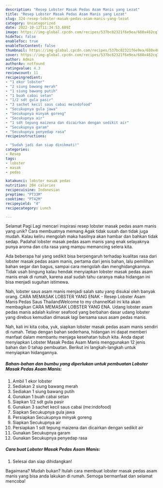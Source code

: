 ```yaml
---
description: "Resep Lobster Masak Pedas Asam Manis yang Lezat"
title: "Resep Lobster Masak Pedas Asam Manis yang Lezat"
slug: 324-resep-lobster-masak-pedas-asam-manis-yang-lezat
category: Uncategorized
date: 2022-10-12T11:34:53.609Z
image: https://img-global.cpcdn.com/recipes/537bc82321f6e9ea/680x482cq70/lobster-masak-pedas-asam-manis-foto-resep-utama.jpg
hideToc: false
enableToc: true
enableTocContent: false
thumbnail: https://img-global.cpcdn.com/recipes/537bc82321f6e9ea/680x482cq70/lobster-masak-pedas-asam-manis-foto-resep-utama.jpg
cover: https://img-global.cpcdn.com/recipes/537bc82321f6e9ea/680x482cq70/lobster-masak-pedas-asam-manis-foto-resep-utama.jpg
author: Admin
authorAv: notfound
ratingvalue: 4.3
reviewcount: 11
recipeingredient:
- "1 ekor lobster"
- "2 siung bawang merah"
- "1 siung bawang putih"
- "1 buah cabai setan"
- "1/2 sdt gula pasir"
- "3 sachet kecil saus cabai meindofood"
- "Secukupnya gula jawa"
- "Secukupnya minyak goreng"
- "Secukupnya air"
- "1 sdt tepung maizena dan dicairkan dengan sedikit air"
- "Secukupnya garam"
- "Secukupnya penyedap rasa"
recipeinstructions:

- "Sudah jadi dan siap dinikmati!"
categories:
- Resep
tags:
- lobster
- masak
- pedas

katakunci: lobster masak pedas 
nutrition: 204 calories
recipecuisine: Indonesian
preptime: "PT33M"
cooktime: "PT42M"
recipeyield: "4"
recipecategory: Lunch

---
```



Selamat Pagi Lagi mencari inspirasi resep lobster masak pedas asam manis yang unik? Cara membuatnya memang Agak tidak susah dan tidak juga mudah. Kalau keliru mengolah maka hasilnya akan hambar dan bahkan tidak sedap. Padahal lobster masak pedas asam manis yang enak selayaknya punya aroma dan cita rasa yang mampu memancing selera kita.


Ada beberapa hal yang sedikit bisa berpengaruh terhadap kualitas rasa dari lobster masak pedas asam manis, pertama dari jenis bahan, lalu pemilihan bahan segar dan bagus, sampai cara mengolah dan menghidangkannya. Tidak usah bingung kalau hendak menyiapkan lobster masak pedas asam manis enak di rumah, karena asal sudah tahu caranya maka hidangan ini bisa menjadi suguhan istimewa.

Nah, lobster saus asam manis menjadi salah satu yang disukai oleh banyak orang. CARA MEMASAK LOBSTER YANG ENAK - Resep Lobster Asam Manis Pedas Saus ThailandWelcome to my channelKali ini kita akan membagikan CARA MEMASAK LOBSTER YANG ENA. Udang lobster asam pedas manis adalah kuliner seafood yang berbahan dasar udang lobster yang direbus kemudian dimasak lagi bersama saus asam pedas manis.


Nah, kali ini kita coba, yuk, siapkan lobster masak pedas asam manis sendiri di rumah. Tetap dengan bahan sederhana, hidangan ini dapat memberi manfaat dalam membantu menjaga kesehatan tubuh kita. Anda dapat menyiapkan Lobster Masak Pedas Asam Manis menggunakan 12 jenis bahan dan 0 tahap pembuatan. Berikut ini langkah-langkah untuk menyiapkan hidangannya.

<!--inarticleads1-->

##### Bahan-bahan dan bumbu yang diperlukan untuk pembuatan Lobster Masak Pedas Asam Manis:

1. Ambil 1 ekor lobster
1. Sediakan 2 siung bawang merah
1. Sediakan 1 siung bawang putih
1. Gunakan 1 buah cabai setan
1. Siapkan 1/2 sdt gula pasir
1. Gunakan 3 sachet kecil saus cabai (me:indofood)
1. Siapkan Secukupnya gula jawa
1. Persiapkan Secukupnya minyak goreng
1. Siapkan Secukupnya air
1. Persiapkan 1 sdt tepung maizena dan dicairkan dengan sedikit air
1. Gunakan Secukupnya garam
1. Gunakan Secukupnya penyedap rasa




<!--inarticleads2-->

##### Cara buat Lobster Masak Pedas Asam Manis:


1. Selesai dan siap dihidangkan!



Bagaimana? Mudah bukan? Itulah cara membuat lobster masak pedas asam manis yang bisa anda lakukan di rumah. Semoga bermanfaat dan selamat mencoba!
